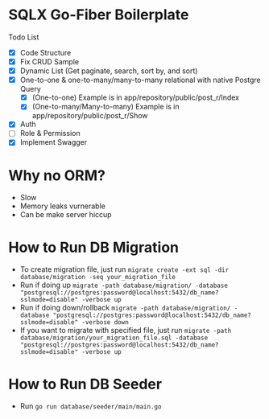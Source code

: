 # SQLX Go-Fiber Boilerplate
Todo List
- [x]  Code Structure
- [x]  Fix CRUD Sample
- [x]  Dynamic List (Get paginate, search, sort by, and sort)
- [x]  One-to-one & one-to-many/many-to-many relational with native Postgre Query
    - [x]  (One-to-one) Example is in app/repository/public/post_r/Index
    - [x]  (One-to-many/Many-to-many) Example is in app/repository/public/post_r/Show
- [x]  Auth
- [ ]  Role & Permission
- [x]  Implement Swagger

# Why no ORM?
- Slow
- Memory leaks vurnerable
- Can be make server hiccup

# How to Run DB Migration
- To create migration file, just run `migrate create -ext sql -dir database/migration -seq your_migration_file`
- Run if doing up `migrate -path database/migration/ -database "postgresql://postgres:password@localhost:5432/db_name?sslmode=disable" -verbose up`
- Run if doing down/rollback `migrate -path database/migration/ -database "postgresql://postgres:password@localhost:5432/db_name?sslmode=disable" -verbose down`
- If you want to migrate with specified file, just run  `migrate -path database/migration/your_migration_file.sql -database "postgresql://postgres:password@localhost:5432/db_name?sslmode=disable" -verbose up`

# How to Run DB Seeder
- Run `go run database/seeder/main/main.go`

